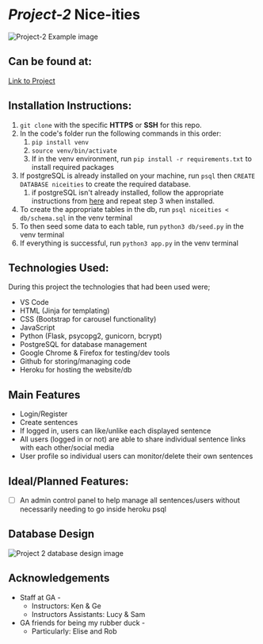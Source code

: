 # _Project-2_ Nice-ities

![Project-2 Example image](Whishes/project-images/Screenshot_4.jpg)

## Can be found at:

[Link to Project](https://immense-chamber-64350.herokuapp.com/)

## Installation Instructions:

1.  `git clone` with the specific **HTTPS** or **SSH** for this repo.
2.  In the code's folder run the following commands in this order:
    1.  `pip install venv`
    2.  `source venv/bin/activate`
    3.  If in the venv environment, run `pip install -r requirements.txt` to install required packages
3.  If postgreSQL is already installed on your machine, run `psql` then `CREATE DATABASE niceities` to create the required database.
    1.  if postgreSQL isn't already installed, follow the appropriate instructions from [here](https://www.postgresql.org/download/) and repeat step 3 when installed.
4.  To create the appropriate tables in the db, run `psql niceities < db/schema.sql` in the venv terminal
5.  To then seed some data to each table, run `python3 db/seed.py` in the venv terminal
6.  If everything is successful, run `python3 app.py` in the venv terminal

## Technologies Used:

During this project the technologies that had been used were;

- VS Code
- HTML (Jinja for templating)
- CSS (Bootstrap for carousel functionality)
- JavaScript
- Python (Flask, psycopg2, gunicorn, bcrypt)
- PostgreSQL for database management
- Google Chrome & Firefox for testing/dev tools
- Github for storing/managing code
- Heroku for hosting the website/db

## Main Features

- Login/Register
- Create sentences
- If logged in, users can like/unlike each displayed sentence
- All users (logged in or not) are able to share individual sentence links with each other/social media
- User profile so individual users can monitor/delete their own sentences

## Ideal/Planned Features:

- [ ] An admin control panel to help manage all sentences/users without necessarily needing to go inside heroku psql

## Database Design

![Project 2 database design image](Whishes/project-images/Screenshot_5.jpg)

## Acknowledgements

- Staff at GA -
  - Instructors: Ken & Ge
  - Instructors Assistants: Lucy & Sam
- GA friends for being my rubber duck -
  - Particularly: Elise and Rob
